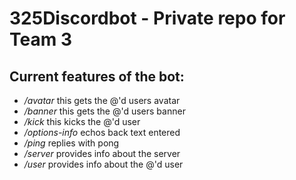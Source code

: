 # 325Discordbot - Private repo for Team 3

## Current features of the bot:
 - */avatar* this gets the @'d users avatar
 - */banner* this gets the @'d users banner
 - */kick* this kicks the @'d user
 - */options-info* echos back text entered
 - */ping* replies with pong
 - */server* provides info about the server
 - */user* provides info about the @'d user